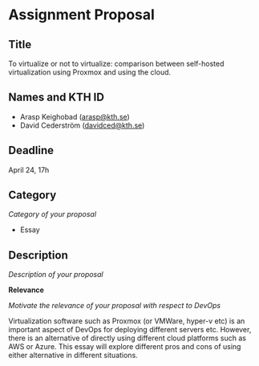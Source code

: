 # Assignment Proposal

## Title

To virtualize or not to virtualize: comparison between self-hosted virtualization using Proxmox and using the cloud.

## Names and KTH ID

  - Arasp Keighobad (arasp@kth.se)
  - David Cederström (davidced@kth.se)

## Deadline

April 24, 17h

## Category

_Category of your proposal_

- Essay

## Description

_Description of your proposal_

**Relevance**

_Motivate the relevance of your proposal with respect to DevOps_ 

Virtualization software such as Proxmox (or VMWare, hyper-v etc) is an important aspect of DevOps for deploying different servers etc. However, there is an alternative of directly using different cloud platforms such as AWS or Azure. This essay will explore different pros and cons of using either alternative in different situations.
